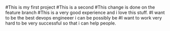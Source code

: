 #This is my first project
#This is a second
#This change is done on the feature branch
#This is a very good experience and i love this stuff.
#I want to be the best devops engineeer i can be possibly be 
#I want to work very hard to be very successful so that i can help people.